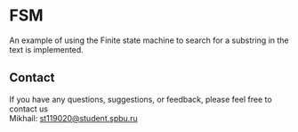 # FSM

An example of using the Finite state machine to search for a substring in the text is implemented.


## Contact

If you have any questions, suggestions, or feedback, please feel free to contact us\
Mikhail: st119020@student.spbu.ru
